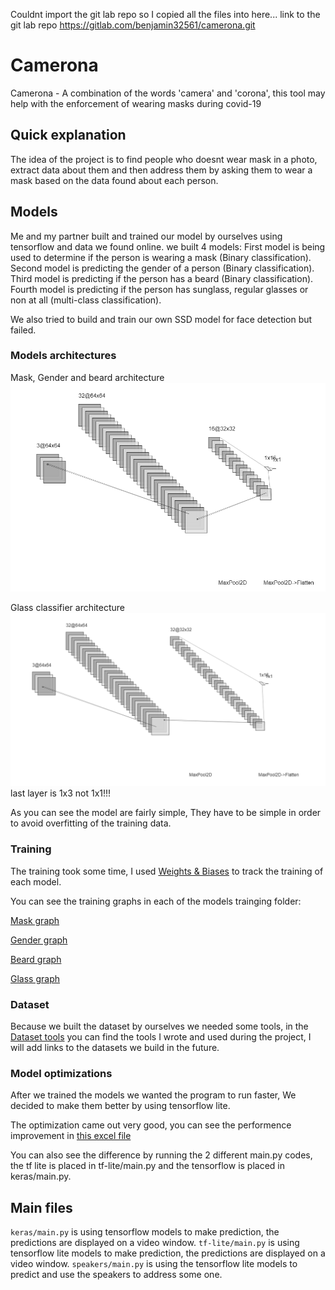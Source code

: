 Couldnt import the git lab repo so I copied all the files into here... link to the git lab repo https://gitlab.com/benjamin32561/camerona.git

# Camerona

Camerona - A combination of the words 'camera' and 'corona', this tool may help with the enforcement of wearing masks during covid-19

## Quick explanation

The idea of the project is to find people who doesnt wear mask in a photo, extract data about them and then address them by asking them to wear a mask based on the data found about each person.

## Models
Me and my partner built and trained our model by ourselves using tensorflow and data we found online.
we built 4 models:
First model is being used to determine if the person is wearing a mask (Binary classification).
Second model is predicting the gender of a person (Binary classification).
Third model is predicting if the person has a beard (Binary classification).
Fourth model is predicting if the person has sunglass, regular glasses or non at all (multi-class classification).

We also tried to build and train our own SSD model for face detection but failed.

### Models architectures

Mask, Gender and beard architecture
![Mask, Gender and beard architecture](https://github.com/benjamin32561/Camerona/blob/master/preperations/model%20training/keras/mask%20classification/maskModel.png)

Glass classifier architecture
![Glass classifier architecture](https://github.com/benjamin32561/Camerona/blob/master/preperations/model%20training/keras/glass%20classification/glassModel.png)
last layer is 1x3 not 1x1!!!

As you can see the model are fairly simple, They have to be simple in order to avoid overfitting of the training data.

### Training

The training took some time, I used [Weights & Biases](https://wandb.ai/site) to track the training of each model.

You can see the training graphs in each of the models trainging folder:

[Mask graph](https://github.com/benjamin32561/Camerona/blob/master/preperations/model%20training/keras/mask%20classification/training/training-resaults/training%20graph.pdf)

[Gender graph](https://github.com/benjamin32561/Camerona/blob/master/preperations/model%20training/keras/gender%20classification/training/training%20results/training%20graph.pdf)

[Beard graph](https://github.com/benjamin32561/Camerona/blob/master/preperations/model%20training/keras/beard%20classification/training/training%20results/training%20graph.pdf)

[Glass graph](https://github.com/benjamin32561/Camerona/blob/master/preperations/model%20training/keras/glass%20classification/training/after%20training/training%20graph.pdf)

### Dataset

Because we built the dataset by ourselves we needed some tools, in the [Dataset tools](https://github.com/benjamin32561/Camerona/tree/master/preperations/model%20training/dataset%20tools) you can find the tools I wrote and used during the project, I will add links to the datasets we build in the future.

### Model optimizations

After we trained the models we wanted the program to run faster, We decided to make them better by using tensorflow lite.

The optimization came out very good, you can see the performence improvement in [this excel file](https://github.com/benjamin32561/Camerona/blob/master/preperations/model%20training/program%20data.xlsx)

You can also see the difference by running the 2 different main.py codes, the tf lite is placed in tf-lite/main.py and the tensorflow is placed in keras/main.py.

## Main files

`keras/main.py` is using tensorflow models to make prediction, the predictions are displayed on a video window.
`tf-lite/main.py` is using tensorflow lite models to make prediction, the predictions are displayed on a video window.
`speakers/main.py` is using the tensorflow lite models to predict and use the speakers to address some one.
